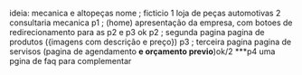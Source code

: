 ideia: mecanica e altopeças nome ; ficticio 
1 loja de peças automotivas
2 consultaria mecanica
p1 ; (home) apresentação da empresa, com botoes de redirecionamento para as p2 e p3 ok
p2 ; segunda pagina pagina de produtos ({imagens com descrição e preço})
p3 ; terceira pagina pagina de servisos (pagina de agendamento **e orçamento previo**)ok/2
***p4 uma pgina de faq para complementar







